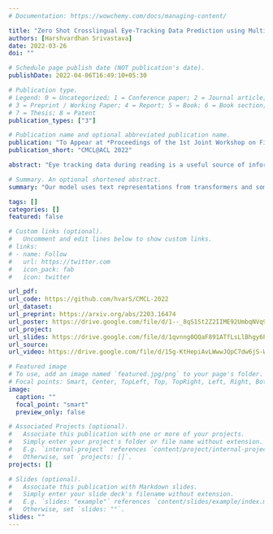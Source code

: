 ```yaml
---
# Documentation: https://wowchemy.com/docs/managing-content/

title: "Zero Shot Crosslingual Eye-Tracking Data Prediction using Multilingual Transformer Models"
authors: [Harshvardhan Srivastava]
date: 2022-03-26
doi: ""

# Schedule page publish date (NOT publication's date).
publishDate: 2022-04-06T16:49:10+05:30

# Publication type.
# Legend: 0 = Uncategorized; 1 = Conference paper; 2 = Journal article;
# 3 = Preprint / Working Paper; 4 = Report; 5 = Book; 6 = Book section;
# 7 = Thesis; 8 = Patent
publication_types: ["3"]

# Publication name and optional abbreviated publication name.
publication: "To Appear at *Proceedings of the 1st Joint Workshop on Financial Narrative Processing and MultiLing Financial Summarisation*"
publication_short: "CMCL@ACL 2022"

abstract: "Eye tracking data during reading is a useful source of information to understand the cognitive processes that take place during language comprehension processes. Different languages account for different brain triggers , however there seems to be some uniform indicators. In this paper, we describe our submission to the CMCL 2022 shared task on predicting human reading patterns for multi-lingual dataset. Our model uses text representations from transformers and some hand engineered features with a regression layer on top to predict statistical measures of mean and standard deviation for 2 main eye-tracking features. We train an end to end model to extract meaningful information from different languages and test our model on two seperate datasets. We compare different transformer models and show ablation studies affecting model performance. Our final submission ranked 4th place for SubTask-1 and 1st place for SubTask-2 for the shared task. "

# Summary. An optional shortened abstract.
summary: "Our model uses text representations from transformers and some hand engineered features with a regression layer on top to predict statistical measures of mean and standard deviation for 2 main eye-tracking features."

tags: []
categories: []
featured: false

# Custom links (optional).
#   Uncomment and edit lines below to show custom links.
# links:
# - name: Follow
#   url: https://twitter.com
#   icon_pack: fab
#   icon: twitter

url_pdf: 
url_code: https://github.com/hvarS/CMCL-2022
url_dataset: 
url_preprint: https://arxiv.org/abs/2203.16474
url_poster: https://drive.google.com/file/d/1--_8qS1St2Z2IIME92UmbqNVq9cmwnhI/view?usp=sharing
url_project:
url_slides: https://drive.google.com/file/d/1qvnng0QQaF891ATfLsLlBhgy6PyqxDOv/view?usp=sharing
url_source:
url_video: https://drive.google.com/file/d/15g-KtHepiAvLWwwJQpC7dw6jS-WmfigM/view?usp=sharing

# Featured image
# To use, add an image named `featured.jpg/png` to your page's folder. 
# Focal points: Smart, Center, TopLeft, Top, TopRight, Left, Right, BottomLeft, Bottom, BottomRight.
image:
  caption: ""
  focal_point: "smart"
  preview_only: false

# Associated Projects (optional).
#   Associate this publication with one or more of your projects.
#   Simply enter your project's folder or file name without extension.
#   E.g. `internal-project` references `content/project/internal-project/index.md`.
#   Otherwise, set `projects: []`.
projects: []

# Slides (optional).
#   Associate this publication with Markdown slides.
#   Simply enter your slide deck's filename without extension.
#   E.g. `slides: "example"` references `content/slides/example/index.md`.
#   Otherwise, set `slides: ""`.
slides: ""
---
```

